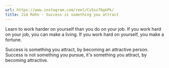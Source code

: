 ```yaml
---
url: https://www.instagram.com/reel/CvSsz76gkPk/
title: Jim Rohn - Success is something you attract
---
```


Learn to work harder on yourself than you do on your job.
If you work hard on your job, you can make a living.
If you work hard on yourself, you make a fortune.

Success is something you attract, by becoming an attractive person.
Success is not something you pursue, it's something you attract, by becoming attractive.
